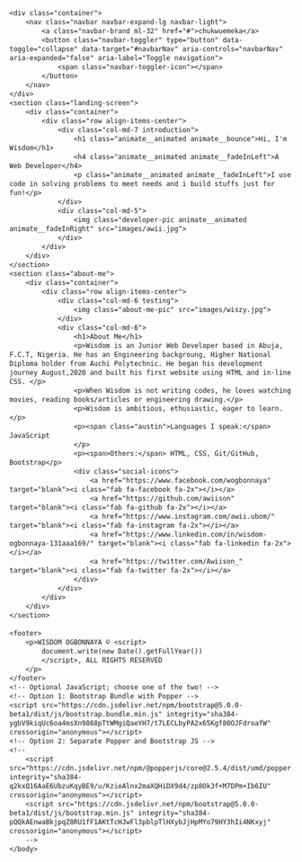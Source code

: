 <!doctype html>
<html lang="en">

<head>
    <!-- Required meta tags -->
    <meta charset="utf-8">
    <meta name="viewport" content="width=device-width, initial-scale=1">
    <script src="https://kit.fontawesome.com/773a46527c.js" crossorigin="anonymous"></script>
    <link href="https://fonts.googleapis.com/css2?family=Damion&family=Lora:wght@400;500&family=Montserrat:wght@600&display=swap" rel="stylesheet">
    <link rel="stylesheet" href="https://cdnjs.cloudflare.com/ajax/libs/animate.css/4.1.1/animate.min.css" />
    <!-- Bootstrap CSS -->
    <link href="https://cdn.jsdelivr.net/npm/bootstrap@5.0.0-beta1/dist/css/bootstrap.min.css" rel="stylesheet" integrity="sha384-giJF6kkoqNQ00vy+HMDP7azOuL0xtbfIcaT9wjKHr8RbDVddVHyTfAAsrekwKmP1" crossorigin="anonymous">
    <link rel="stylesheet" type="text/css" href="styles.css">
    <title>Awii's Portfolio</title>
</head>

<body class="container-fluid p-0">

    <div class="container">
        <nav class="navbar navbar-expand-lg navbar-light">
            <a class="navbar-brand ml-32" href="#">chukwuemeka</a>
            <button class="navbar-toggler" type="button" data-toggle="collapse" data-target="#navbarNav" aria-controls="navbarNav" aria-expanded="false" aria-label="Toggle navigation">
                <span class="navbar-toggler-icon"></span>
            </button>
        </nav>
    </div>
    <section class="landing-screen">
        <div class="container">
            <div class="row align-items-center">
                <div class="col-md-7 introduction">
                    <h1 class="animate__animated animate__bounce">Hi, I'm Wisdom</h1>
                    <h4 class="animate__animated animate__fadeInLeft">A Web Developer</h4>
                    <p class="animate__animated animate__fadeInLeft">I use code in solving problems to meet needs and i build stuffs just for fun!</p>
                </div>
                <div class="col-md-5">
                    <img class="developer-pic animate__animated animate__fadeInRight" src="images/awii.jpg">
                </div>
            </div>
        </div>
    </section>
    <section class="about-me">
        <div class="container">
            <div class="row align-items-center">
                <div class="col-md-6 testing">
                    <img class="about-me-pic" src="images/wiszy.jpg">
                </div>
                <div class="col-md-6">
                    <h1>About Me</h1>
                    <p>Wisdom is an Junior Web Developer based in Abuja, F.C.T, Nigeria. He has an Engineering backgroung, Higher National Diploma holder from Auchi Polytechnic. He began his development journey August,2020 and built his first website using HTML and in-line CSS. </p>
                    <p>When Wisdom is not writing codes, he loves watching movies, reading books/articles or engineering drawing.</p>
                    <p>Wisdom is ambitious, ethusiastic, eager to learn.</p>
                    <p><span class="austin">Languages I speak:</span> JavaScript
                    </p>
                    <p><span>Others:</span> HTML, CSS, Git/GitHub, Bootstrap</p>
                    <div class="social-icons">
                        <a href="https://www.facebook.com/wogbonnaya" target="blank"><i class="fab fa-facebook fa-2x"></i></a>
                        <a href="https://github.com/awiison" target="blank"><i class="fab fa-github fa-2x"></i></a>
                        <a href="https://www.instagram.com/awii.ubom/" target="blank"><i class="fab fa-instagram fa-2x"></i></a>
                        <a href="https://www.linkedin.com/in/wisdom-ogbonnaya-131aaa169/" target="blank"><i class="fab fa-linkedin fa-2x"></i></a>
                        <a href="https://twitter.com/Awiison_" target="blank"><i class="fab fa-twitter fa-2x"></i></a>
                    </div>
                </div>
            </div>
        </div>
    </section>

    <footer>
        <p>WISDOM OGBONNAYA © <script>
            document.write(new Date().getFullYear())
            </script>, ALL RIGHTS RESERVED
        </p>
    </footer>
    <!-- Optional JavaScript; choose one of the two! -->
    <!-- Option 1: Bootstrap Bundle with Popper -->
    <script src="https://cdn.jsdelivr.net/npm/bootstrap@5.0.0-beta1/dist/js/bootstrap.bundle.min.js" integrity="sha384-ygbV9kiqUc6oa4msXn9868pTtWMgiQaeYH7/t7LECLbyPA2x65Kgf80OJFdroafW" crossorigin="anonymous"></script>
    <!-- Option 2: Separate Popper and Bootstrap JS -->
    <!--
        <script src="https://cdn.jsdelivr.net/npm/@popperjs/core@2.5.4/dist/umd/popper.min.js" integrity="sha384-q2kxQ16AaE6UbzuKqyBE9/u/KzioAlnx2maXQHiDX9d4/zp8Ok3f+M7DPm+Ib6IU" crossorigin="anonymous"></script>
        <script src="https://cdn.jsdelivr.net/npm/bootstrap@5.0.0-beta1/dist/js/bootstrap.min.js" integrity="sha384-pQQkAEnwaBkjpqZ8RU1fF1AKtTcHJwFl3pblpTlHXybJjHpMYo79HY3hIi4NKxyj" crossorigin="anonymous"></script>
        -->
    </body>
    
</html>
